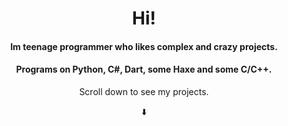 <h1 align="center">Hi!</h1>
<h4 align="center">Im teenage programmer who likes complex and crazy projects.</h4>
<h4 align="center">Programs on Python, C#, Dart, some Haxe and some C/C++.</h4>
<p align="center">Scroll down to see my projects.</p>
<p align="center">⬇️</p>
